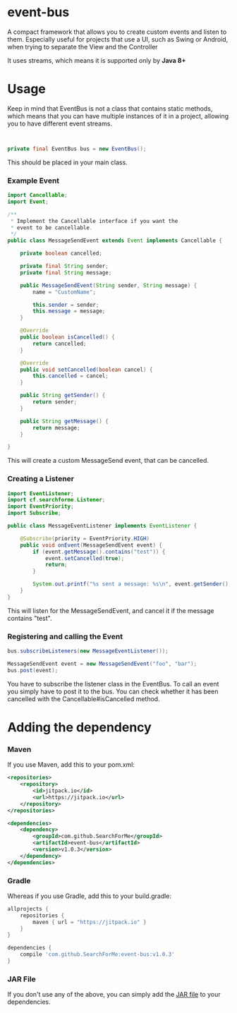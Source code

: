 # event-bus

A compact framework that allows you to create custom events and listen to them.
Especially useful for projects that use a UI, such as Swing or Android, when trying to
separate the View and the Controller

It uses streams, which means it is supported only by **Java 8+**
# Usage

Keep in mind that EventBus is not a class that contains static methods, which means that
you can have multiple instances of it in a project, allowing you to have different event streams.

```java


private final EventBus bus = new EventBus();
```
This should be placed in your main class.

### Example Event

```java
import Cancellable;
import Event;

/**
 * Implement the Cancellable interface if you want the
 * event to be cancellable.
 */
public class MessageSendEvent extends Event implements Cancellable {

    private boolean cancelled;

    private final String sender;
    private final String message;

    public MessageSendEvent(String sender, String message) {
        name = "CustomName";

        this.sender = sender;
        this.message = message;
    }

    @Override
    public boolean isCancelled() {
        return cancelled;
    }

    @Override
    public void setCancelled(boolean cancel) {
        this.cancelled = cancel;
    }

    public String getSender() {
        return sender;
    }

    public String getMessage() {
        return message;
    }

}
```

This will create a custom MessageSend event, that can be cancelled.

### Creating a Listener

```java
import EventListener;
import cf.searchforme.Listener;
import EventPriority;
import Subscribe;

public class MessageEventListener implements EventListener {

    @Subscribe(priority = EventPriority.HIGH)
    public void onEvent(MessageSendEvent event) {
        if (event.getMessage().contains("test")) {
            event.setCancelled(true);
            return;
        }

        System.out.printf("%s sent a message: %s\n", event.getSender(), event.getMessage());
    }
}
```

This will listen for the MessageSendEvent, and cancel it if the message contains "test".

### Registering and calling the Event

```java
bus.subscribeListeners(new MessageEventListener());

MessageSendEvent event = new MessageSendEvent("foo", "bar");
bus.post(event);
```

You have to subscribe the listener class in the EventBus. To call an event you simply have to
post it to the bus. You can check whether it has been cancelled with the Cancellable#isCancelled method.

# Adding the dependency

### Maven
If you use Maven, add this to your pom.xml:
```xml
<repositories>
    <repository>
        <id>jitpack.io</id>
        <url>https://jitpack.io</url>
    </repository>
</repositories>

<dependencies>
    <dependency>
        <groupId>com.github.SearchForMe</groupId>
        <artifactId>event-bus</artifactId>
        <version>v1.0.3</version>
    </dependency>
</dependencies>
```

### Gradle

Whereas if you use Gradle, add this to your build.gradle:
```gradle
allprojects {
    repositories {
        maven { url = "https://jitpack.io" }
    }
}

dependencies {
    compile 'com.github.SearchForMe:event-bus:v1.0.3'
}
```

### JAR File

If you don't use any of the above, you can simply add the [JAR file](https://github.com/SearchForMe/event-bus/releases/tag/v1.0.3) to your dependencies.
